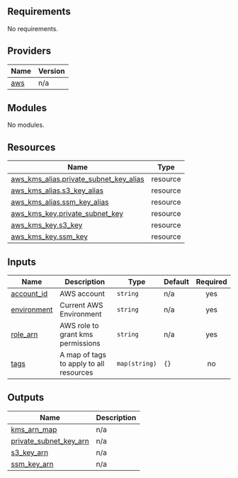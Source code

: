 <!-- BEGIN_TF_DOCS -->
## Requirements

No requirements.

## Providers

| Name | Version |
|------|---------|
| <a name="provider_aws"></a> [aws](#provider\_aws) | n/a |

## Modules

No modules.

## Resources

| Name | Type |
|------|------|
| [aws_kms_alias.private_subnet_key_alias](https://registry.terraform.io/providers/hashicorp/aws/latest/docs/resources/kms_alias) | resource |
| [aws_kms_alias.s3_key_alias](https://registry.terraform.io/providers/hashicorp/aws/latest/docs/resources/kms_alias) | resource |
| [aws_kms_alias.ssm_key_alias](https://registry.terraform.io/providers/hashicorp/aws/latest/docs/resources/kms_alias) | resource |
| [aws_kms_key.private_subnet_key](https://registry.terraform.io/providers/hashicorp/aws/latest/docs/resources/kms_key) | resource |
| [aws_kms_key.s3_key](https://registry.terraform.io/providers/hashicorp/aws/latest/docs/resources/kms_key) | resource |
| [aws_kms_key.ssm_key](https://registry.terraform.io/providers/hashicorp/aws/latest/docs/resources/kms_key) | resource |

## Inputs

| Name | Description | Type | Default | Required |
|------|-------------|------|---------|:--------:|
| <a name="input_account_id"></a> [account\_id](#input\_account\_id) | AWS account | `string` | n/a | yes |
| <a name="input_environment"></a> [environment](#input\_environment) | Current AWS Environment | `string` | n/a | yes |
| <a name="input_role_arn"></a> [role\_arn](#input\_role\_arn) | AWS role to grant kms permissions | `string` | n/a | yes |
| <a name="input_tags"></a> [tags](#input\_tags) | A map of tags to apply to all resources | `map(string)` | `{}` | no |

## Outputs

| Name | Description |
|------|-------------|
| <a name="output_kms_arn_map"></a> [kms\_arn\_map](#output\_kms\_arn\_map) | n/a |
| <a name="output_private_subnet_key_arn"></a> [private\_subnet\_key\_arn](#output\_private\_subnet\_key\_arn) | n/a |
| <a name="output_s3_key_arn"></a> [s3\_key\_arn](#output\_s3\_key\_arn) | n/a |
| <a name="output_ssm_key_arn"></a> [ssm\_key\_arn](#output\_ssm\_key\_arn) | n/a |
<!-- END_TF_DOCS -->